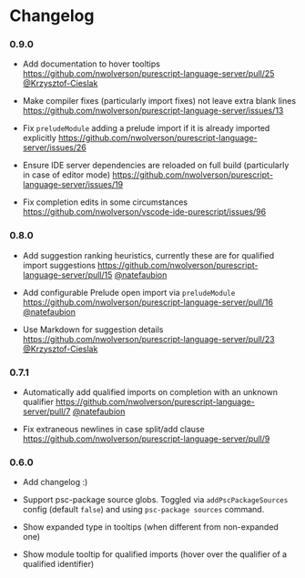 # Changelog

### 0.9.0

- Add documentation to hover tooltips https://github.com/nwolverson/purescript-language-server/pull/25 [@Krzysztof-Cieslak](https://github.com/Krzysztof-Cieslak)

- Make compiler fixes (particularly import fixes) not leave extra blank lines https://github.com/nwolverson/purescript-language-server/issues/13

- Fix `preludeModule` adding a prelude import if it is already imported explicitly https://github.com/nwolverson/purescript-language-server/issues/26

- Ensure IDE server dependencies are reloaded on full build (particularly in case of editor mode) https://github.com/nwolverson/purescript-language-server/issues/19

- Fix completion edits in some circumstances https://github.com/nwolverson/vscode-ide-purescript/issues/96

### 0.8.0

- Add suggestion ranking heuristics, currently these are for qualified import suggestions https://github.com/nwolverson/purescript-language-server/pull/15 [@natefaubion](https://github.com/natefaubion)

- Add configurable Prelude open import via `preludeModule` https://github.com/nwolverson/purescript-language-server/pull/16 [@natefaubion](https://github.com/natefaubion)

- Use Markdown for suggestion details https://github.com/nwolverson/purescript-language-server/pull/23 [@Krzysztof-Cieslak](https://github.com/Krzysztof-Cieslak)

### 0.7.1 

- Automatically add qualified imports on completion with an unknown qualifier https://github.com/nwolverson/purescript-language-server/pull/7 [@natefaubion](https://github.com/natefaubion)

- Fix extraneous newlines in case split/add clause https://github.com/nwolverson/purescript-language-server/pull/9

### 0.6.0

- Add changelog :)

- Support psc-package source globs. Toggled via `addPscPackageSources` config (default `false`) and using `psc-package sources` command.

- Show expanded type in tooltips (when different from non-expanded one)

- Show module tooltip for qualified imports (hover over the qualifier of a qualified identifier)